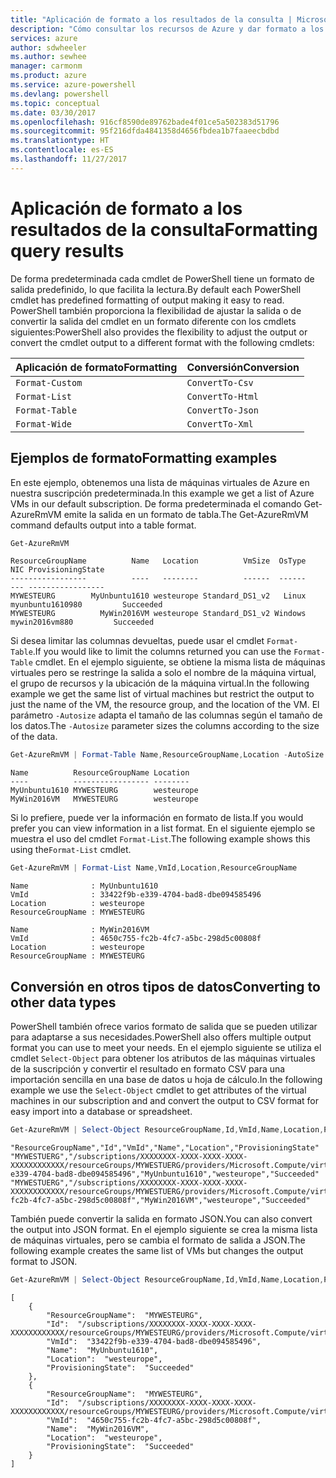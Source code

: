 ```yaml
---
title: "Aplicación de formato a los resultados de la consulta | Microsoft Docs"
description: "Cómo consultar los recursos de Azure y dar formato a los resultados."
services: azure
author: sdwheeler
ms.author: sewhee
manager: carmonm
ms.product: azure
ms.service: azure-powershell
ms.devlang: powershell
ms.topic: conceptual
ms.date: 03/30/2017
ms.openlocfilehash: 916cf8590de89762bade4f01ce5a502383d51796
ms.sourcegitcommit: 95f216dfda4841358d4656fbdea1b7faaeecbdbd
ms.translationtype: HT
ms.contentlocale: es-ES
ms.lasthandoff: 11/27/2017
---
```

# <a name="formatting-query-results"></a><span data-ttu-id="54ab9-103">Aplicación de formato a los resultados de la consulta</span><span class="sxs-lookup"><span data-stu-id="54ab9-103">Formatting query results</span></span>

<span data-ttu-id="54ab9-104">De forma predeterminada cada cmdlet de PowerShell tiene un formato de salida predefinido, lo que facilita la lectura.</span><span class="sxs-lookup"><span data-stu-id="54ab9-104">By default each PowerShell cmdlet has predefined formatting of output making it easy to read.</span></span>  <span data-ttu-id="54ab9-105">PowerShell también proporciona la flexibilidad de ajustar la salida o de convertir la salida del cmdlet en un formato diferente con los cmdlets siguientes:</span><span class="sxs-lookup"><span data-stu-id="54ab9-105">PowerShell also provides the flexibility to adjust the output or convert the cmdlet output to a different format with the following cmdlets:</span></span>

| <span data-ttu-id="54ab9-106">Aplicación de formato</span><span class="sxs-lookup"><span data-stu-id="54ab9-106">Formatting</span></span>      | <span data-ttu-id="54ab9-107">Conversión</span><span class="sxs-lookup"><span data-stu-id="54ab9-107">Conversion</span></span>       |
|-----------------|------------------|
| `Format-Custom` | `ConvertTo-Csv`  |
| `Format-List`   | `ConvertTo-Html` |
| `Format-Table`  | `ConvertTo-Json` |
| `Format-Wide`   | `ConvertTo-Xml`  |

## <a name="formatting-examples"></a><span data-ttu-id="54ab9-108">Ejemplos de formato</span><span class="sxs-lookup"><span data-stu-id="54ab9-108">Formatting examples</span></span>

<span data-ttu-id="54ab9-109">En este ejemplo, obtenemos una lista de máquinas virtuales de Azure en nuestra suscripción predeterminada.</span><span class="sxs-lookup"><span data-stu-id="54ab9-109">In this example we get a list of Azure VMs in our default subscription.</span></span>  <span data-ttu-id="54ab9-110">De forma predeterminada el comando Get-AzureRmVM emite la salida en un formato de tabla.</span><span class="sxs-lookup"><span data-stu-id="54ab9-110">The Get-AzureRmVM command defaults output into a table format.</span></span>

```powershell
Get-AzureRmVM
```

```
ResourceGroupName          Name   Location          VmSize  OsType              NIC ProvisioningState
-----------------          ----   --------          ------  ------              --- -----------------
MYWESTEURG        MyUnbuntu1610 westeurope Standard_DS1_v2   Linux myunbuntu1610980         Succeeded
MYWESTEURG          MyWin2016VM westeurope Standard_DS1_v2 Windows   mywin2016vm880         Succeeded
```

<span data-ttu-id="54ab9-111">Si desea limitar las columnas devueltas, puede usar el cmdlet `Format-Table`.</span><span class="sxs-lookup"><span data-stu-id="54ab9-111">If you would like to limit the columns returned you can use the `Format-Table` cmdlet.</span></span> <span data-ttu-id="54ab9-112">En el ejemplo siguiente, se obtiene la misma lista de máquinas virtuales pero se restringe la salida a solo el nombre de la máquina virtual, el grupo de recursos y la ubicación de la máquina virtual.</span><span class="sxs-lookup"><span data-stu-id="54ab9-112">In the following example we get the same list of virtual machines but restrict the output to just the name of the VM, the resource group, and the location of the VM.</span></span>  <span data-ttu-id="54ab9-113">El parámetro `-Autosize` adapta el tamaño de las columnas según el tamaño de los datos.</span><span class="sxs-lookup"><span data-stu-id="54ab9-113">The `-Autosize` parameter sizes the columns according to the size of the data.</span></span>

```powershell
Get-AzureRmVM | Format-Table Name,ResourceGroupName,Location -AutoSize
```

```
Name          ResourceGroupName Location
----          ----------------- --------
MyUnbuntu1610 MYWESTEURG        westeurope
MyWin2016VM   MYWESTEURG        westeurope
```

<span data-ttu-id="54ab9-114">Si lo prefiere, puede ver la información en formato de lista.</span><span class="sxs-lookup"><span data-stu-id="54ab9-114">If you would prefer you can view information in a list format.</span></span> <span data-ttu-id="54ab9-115">En el siguiente ejemplo se muestra el uso del cmdlet `Format-List`.</span><span class="sxs-lookup"><span data-stu-id="54ab9-115">The following example shows this using the`Format-List` cmdlet.</span></span>

```powershell
Get-AzureRmVM | Format-List Name,VmId,Location,ResourceGroupName
```

```
Name              : MyUnbuntu1610
VmId              : 33422f9b-e339-4704-bad8-dbe094585496
Location          : westeurope
ResourceGroupName : MYWESTEURG

Name              : MyWin2016VM
VmId              : 4650c755-fc2b-4fc7-a5bc-298d5c00808f
Location          : westeurope
ResourceGroupName : MYWESTEURG
```

## <a name="converting-to-other-data-types"></a><span data-ttu-id="54ab9-116">Conversión en otros tipos de datos</span><span class="sxs-lookup"><span data-stu-id="54ab9-116">Converting to other data types</span></span>

<span data-ttu-id="54ab9-117">PowerShell también ofrece varios formato de salida que se pueden utilizar para adaptarse a sus necesidades.</span><span class="sxs-lookup"><span data-stu-id="54ab9-117">PowerShell also offers multiple output format you can use to meet your needs.</span></span>  <span data-ttu-id="54ab9-118">En el ejemplo siguiente se utiliza el cmdlet `Select-Object` para obtener los atributos de las máquinas virtuales de la suscripción y convertir el resultado en formato CSV para una importación sencilla en una base de datos u hoja de cálculo.</span><span class="sxs-lookup"><span data-stu-id="54ab9-118">In the following example we use the `Select-Object` cmdlet to get attributes of the virtual machines in our subscription and and convert the output to CSV format for easy import into a database or spreadsheet.</span></span>

```powershell
Get-AzureRmVM | Select-Object ResourceGroupName,Id,VmId,Name,Location,ProvisioningState | ConvertTo-Csv -NoTypeInformation
```

```
"ResourceGroupName","Id","VmId","Name","Location","ProvisioningState"
"MYWESTUERG","/subscriptions/XXXXXXXX-XXXX-XXXX-XXXX-XXXXXXXXXXXX/resourceGroups/MYWESTUERG/providers/Microsoft.Compute/virtualMachines/MyUnbuntu1610","33422f9b-e339-4704-bad8-dbe094585496","MyUnbuntu1610","westeurope","Succeeded"
"MYWESTUERG","/subscriptions/XXXXXXXX-XXXX-XXXX-XXXX-XXXXXXXXXXXX/resourceGroups/MYWESTUERG/providers/Microsoft.Compute/virtualMachines/MyWin2016VM","4650c755-fc2b-4fc7-a5bc-298d5c00808f","MyWin2016VM","westeurope","Succeeded"
```

<span data-ttu-id="54ab9-119">También puede convertir la salida en formato JSON.</span><span class="sxs-lookup"><span data-stu-id="54ab9-119">You can also convert the output into JSON format.</span></span>  <span data-ttu-id="54ab9-120">En el ejemplo siguiente se crea la misma lista de máquinas virtuales, pero se cambia el formato de salida a JSON.</span><span class="sxs-lookup"><span data-stu-id="54ab9-120">The following example creates the same list of VMs but changes the output format to JSON.</span></span>

```powershell
Get-AzureRmVM | Select-Object ResourceGroupName,Id,VmId,Name,Location,ProvisioningState | ConvertTo-Json
```

```
[
    {
        "ResourceGroupName":  "MYWESTEURG",
        "Id":  "/subscriptions/XXXXXXXX-XXXX-XXXX-XXXX-XXXXXXXXXXXX/resourceGroups/MYWESTEURG/providers/Microsoft.Compute/virtualMachines/MyUnbuntu1610",
        "VmId":  "33422f9b-e339-4704-bad8-dbe094585496",
        "Name":  "MyUnbuntu1610",
        "Location":  "westeurope",
        "ProvisioningState":  "Succeeded"
    },
    {
        "ResourceGroupName":  "MYWESTEURG",
        "Id":  "/subscriptions/XXXXXXXX-XXXX-XXXX-XXXX-XXXXXXXXXXXX/resourceGroups/MYWESTEURG/providers/Microsoft.Compute/virtualMachines/MyWin2016VM",
        "VmId":  "4650c755-fc2b-4fc7-a5bc-298d5c00808f",
        "Name":  "MyWin2016VM",
        "Location":  "westeurope",
        "ProvisioningState":  "Succeeded"
    }
]
```
